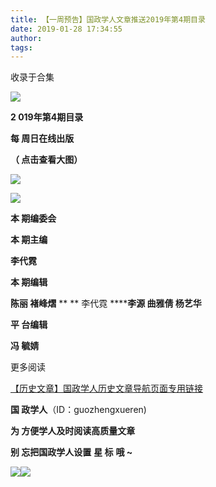 ```yaml
---
title: 【一周预告】国政学人文章推送2019年第4期目录
date: 2019-01-28 17:34:55
author: 
tags: 
---
```



收录于合集

  

  

![](/images/3368/2.gif)

  

  
**2 019年第4期目录**

 **每 周日在线出版**

 **（ 点击查看大图）**

  

![](/images/3368/3.png)

![](/images/3368/4.png)

  

 **本 期编委会**

 **本 期主编**

 **李代霓**

 **本 期编辑**

 **陈丽 褚峰熠** ** ** 李代霓 ********李源 曲雅倩 杨艺华****

 **平 台编辑**

 **冯 毓婧**

更多阅读

[【历史文章】国政学人历史文章导航页面专用链接](http://mp.weixin.qq.com/s?__biz=MzI3MTYzMzE5Mw==&mid=2247487647&idx=4&sn=713bf729dca089516e8f304f88955380&chksm=eb3f8ed9dc4807cf89f3e211dd726289dd92edc62a6a8e19953bf2b366bbeffb59d285e95119&scene=21#wechat_redirect)  

  

  

 **国 政学人**（ID：guozhengxueren)

  

 **为 方便学人及时阅读高质量文章**

 **别 忘把国政学人设置** **星 标** **哦 ~**

![](/images/3368/5.gif)![](/images/3368/6.gif)

